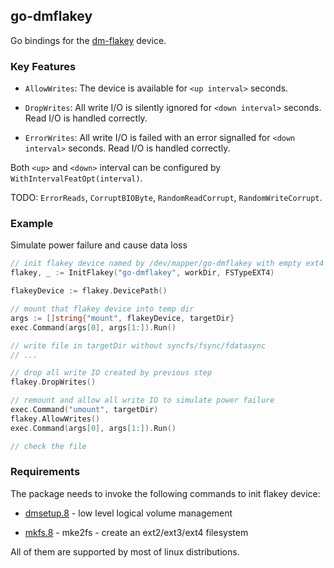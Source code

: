 ## go-dmflakey

Go bindings for the [dm-flakey][dm-flakey] device.

### Key Features

* `AllowWrites`: The device is available for `<up interval>` seconds.

* `DropWrites`: All write I/O is silently ignored for `<down interval>` seconds. Read I/O is handled correctly.

* `ErrorWrites`: All write I/O is failed with an error signalled for `<down interval>` seconds. Read I/O is handled correctly.

Both `<up>` and `<down>` interval can be configured by `WithIntervalFeatOpt(interval)`.

TODO: `ErrorReads`, `CorruptBIOByte`, `RandomReadCorrupt`, `RandomWriteCorrupt`.

### Example

Simulate power failure and cause data loss

```go
// init flakey device named by /dev/mapper/go-dmflakey with empty ext4 filesystem
flakey, _ := InitFlakey("go-dmflakey", workDir, FSTypeEXT4)

flakeyDevice := flakey.DevicePath()

// mount that flakey device into temp dir
args := []string{"mount", flakeyDevice, targetDir}
exec.Command(args[0], args[1:]).Run()

// write file in targetDir without syncfs/fsync/fdatasync
// ...

// drop all write IO created by previous step
flakey.DropWrites()

// remount and allow all write IO to simulate power failure
exec.Command("umount", targetDir)
flakey.AllowWrites()
exec.Command(args[0], args[1:]).Run()

// check the file
```

### Requirements

The package needs to invoke the following commands to init flakey device:

* [dmsetup.8][dmsetup.8] - low level logical volume management

* [mkfs.8][mkfs.8] - mke2fs - create an ext2/ext3/ext4 filesystem

All of them are supported by most of linux distributions.

[dm-flakey]: <https://docs.kernel.org/admin-guide/device-mapper/dm-flakey.html>
[dmsetup.8]: <https://man7.org/linux/man-pages/man8/dmsetup.8.html>
[mkfs.8]: <https://man7.org/linux/man-pages/man8/mkfs.8.html>

